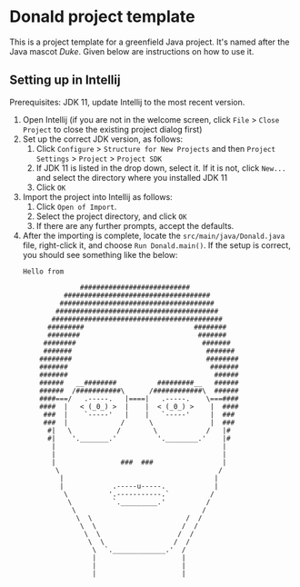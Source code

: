 # Donald project template

This is a project template for a greenfield Java project. It's named after the Java mascot _Duke_. Given below are instructions on how to use it.

## Setting up in Intellij

Prerequisites: JDK 11, update Intellij to the most recent version.

1. Open Intellij (if you are not in the welcome screen, click `File` > `Close Project` to close the existing project dialog first)
1. Set up the correct JDK version, as follows:
   1. Click `Configure` > `Structure for New Projects` and then `Project Settings` > `Project` > `Project SDK`
   1. If JDK 11 is listed in the drop down, select it. If it is not, click `New...` and select the directory where you installed JDK 11
   1. Click `OK`
1. Import the project into Intellij as follows:
   1. Click `Open of Import`.
   1. Select the project directory, and click `OK`
   1. If there are any further prompts, accept the defaults.
1. After the importing is complete, locate the `src/main/java/Donald.java` file, right-click it, and choose `Run Donald.main()`. If the setup is correct, you should see something like the below:
   ```
   Hello from
                                                                 
                 ###########################                  
             ####################################             
            ######################################            
           ########################################           
          ##########################################          
         #########                           ########         
         ########                             #######         
        ########                               #######        
        #######                                 #######       
       ########                                 ########      
       #######                                   #######      
       #######                                    ######      
       ######   __########          #########__   ######      
       ######  /###########\      /############\  ######      
       ####===/   .-----.   |====|   .-----.    \===####      
       ####  |   < (_0_) >  |    |  < (_0_) >    |  ####      
        ###  |    `-----'   |    |   `-----'     |  ###       
        ###  |             /      \              |  ###       
         #|   \           /        \            /   |#        
         #|    '._______.'          '.________.'    |#        
          |                                         |         
          |                                         |         
          |                ###  ###                 |         
           \                                       /          
            |                                     |           
            |            .-----u-----.            |           
             \          '.-----------.`          /            
              \          `._________.'          /             
               \                               /              
                \  \                       /  /               
                 \  \                     /  /                
                  \  \                   /  /                 
                   \  \                 /  /                  
                    \  `._____________.'  /                   
                    |                     |                   
                    |                     |                   
                    |                     |        
   ```
